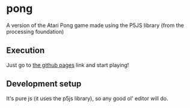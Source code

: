 # pong
A version of the Atari Pong game made using the P5JS library (from the processing foundation)

## Execution
Just go to [the github pages](https://margual56.github.io/margual56/pong) link and start playing!

## Development setup
It's pure js (it uses the p5js library), so any good ol' editor will do.

